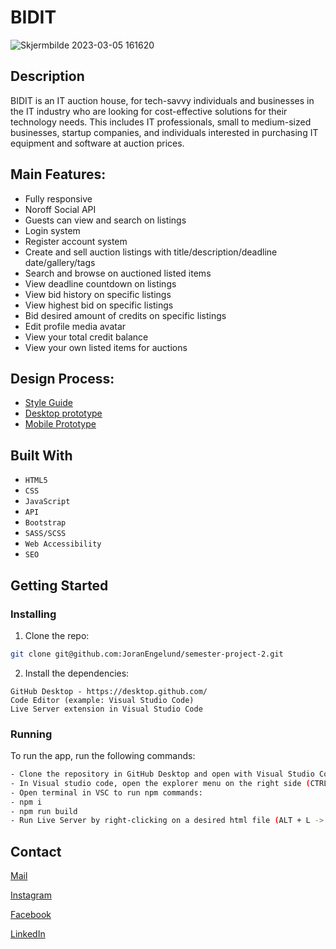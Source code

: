 # BIDIT

![Skjermbilde 2023-03-05 161620](https://user-images.githubusercontent.com/56642663/222969385-5c4d893d-2d46-4425-aa10-6ee98aed8931.png)

## Description

BIDIT is an IT auction house, for tech-savvy individuals and businesses in the IT industry who are looking for cost-effective solutions for their technology needs. This includes IT professionals, small to medium-sized businesses, startup companies, and individuals interested in purchasing IT equipment and software at auction prices. 


## Main Features:
- Fully responsive
- Noroff Social API
- Guests can view and search on listings
- Login system
- Register account system
- Create and sell auction listings with title/description/deadline date/gallery/tags
- Search and browse on auctioned listed items
- View deadline countdown on listings
- View bid history on specific listings
- View highest bid on specific listings
- Bid desired amount of credits on specific listings
- Edit profile media avatar
- View your total credit balance
- View your own listed items for auctions

## Design Process:
- [Style Guide](https://xd.adobe.com/view/26819889-b749-414b-9044-496ffb37dbb8-73d2/)
- [Desktop prototype](https://xd.adobe.com/view/139a6486-4a2e-4740-9fd4-e8a8acace8a0-46c9/)
- [Mobile Prototype](https://xd.adobe.com/view/46d883fe-27dd-4aa4-9f4d-a4ba47c5a7fc-138b/)

## Built With

- ```HTML5```
- ```CSS```
- ```JavaScript```
- ```API```
- ```Bootstrap```
- ```SASS/SCSS```
- ```Web Accessibility```
- ```SEO```


## Getting Started

### Installing


1. Clone the repo:

```bash
git clone git@github.com:JoranEngelund/semester-project-2.git
```

2. Install the dependencies:

```
GitHub Desktop - https://desktop.github.com/
Code Editor (example: Visual Studio Code)
Live Server extension in Visual Studio Code
```

### Running

To run the app, run the following commands:

```bash
- Clone the repository in GitHub Desktop and open with Visual Studio Code from the menu (CTRL + SHIFT + A)
- In Visual studio code, open the explorer menu on the right side (CTRL + SHIFT + E)
- Open terminal in VSC to run npm commands:
- npm i
- npm run build
- Run Live Server by right-clicking on a desired html file (ALT + L -> ALT + O)
```

## Contact

[Mail](mailto:joranengelund@hotmail.com)

[Instagram](https://www.instagram.com/joranengelund/)

[Facebook](https://www.facebook.com/joranengelund)

[LinkedIn](https://www.linkedin.com/in/j%C3%B8ran-engelund-937649252/)
